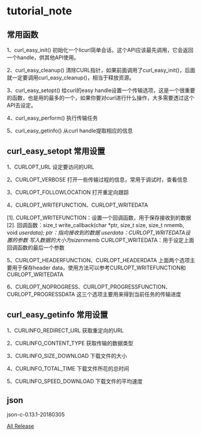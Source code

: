 # tutorial_note

## 常用函数

1、curl_easy_init() 
初始化一个licurl简单会话，这个API应该最先调用，它会返回一个handle，供其他API使用。

2、curl_easy_cleanup() 
清除CURL指针，如果前面调用了curl_easy_init()，后面就一定要调用curl_easy_cleanup()，相当于释放资源。

3、curl_easy_setopt() 
给curl的easy handle设置一个传输选项，这是一个很重要的函数，也是用的最多的一个，如果你要对curl进行什么操作，大多需要透过这个API去设定。

4、curl_easy_perform() 
执行传输任务

5、curl_easy_getinfo() 
从curl handle提取相应的信息

## curl_easy_setopt 常用设置

1、CURLOPT_URL 
设定要访问的URL

2、CURLOPT_VERBOSE 
打开一些传输过程的信息，常用于调试时，查看信息

3、CURLOPT_FOLLOWLOCATION 
打开重定向跟踪

4、CURLOPT_WRITEFUNCTION、CURLOPT_WRITEDATA 

[1]. CURLOPT_WRITEFUNCTION：设置一个回调函数，用于保存接收到的数据 
[2]. 回调函数：size_t write_callback(char *ptr, size_t size, size_t nmemb, void *userdata); 
    ptr：指向接收到的数据 
    userdata：CURLOPT_WRITEDATA设置的参数 
    写入数据的大小为size*nmemb 
    CURLOPT_WRITEDATA：用于设定上面回调函数的最后一个参数

5、CURLOPT_HEADERFUNCTION、CURLOPT_HEADERDATA 
上面两个选项主要用于保存header data，使用方法可以参考CURLOPT_WRITEFUNCTION和CURLOPT_WRITEDATA

6、CURLOPT_NOPROGRESS、CURLOPT_PROGRESSFUNCTION、CURLOPT_PROGRESSDATA
这三个选项主要用来得到当前任务的传输进度

## curl_easy_getinfo 常用设置

1、CURLINFO_REDIRECT_URL 
获取重定向的URL

2、CURLINFO_CONTENT_TYPE 
获取传输的数据类型

3、CURLINFO_SIZE_DOWNLOAD 
下载文件的大小

4、CURLINFO_TOTAL_TIME 
下载文件所花的总时间

5、CURLINFO_SPEED_DOWNLOAD 
下载文件的平均速度


## json

json-c-0.13.1-20180305

[All Release](https://github.com/json-c/json-c/releases)

